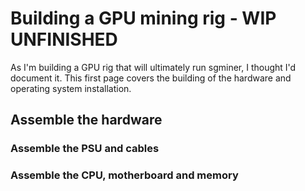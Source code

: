 # Building a GPU mining rig - WIP UNFINISHED

As I'm building a GPU rig that will ultimately run sgminer, I thought I'd document it. This first page covers the building of the
hardware and operating system installation.

## Assemble the hardware

### Assemble the PSU and cables

### Assemble the CPU, motherboard and memory

### 
